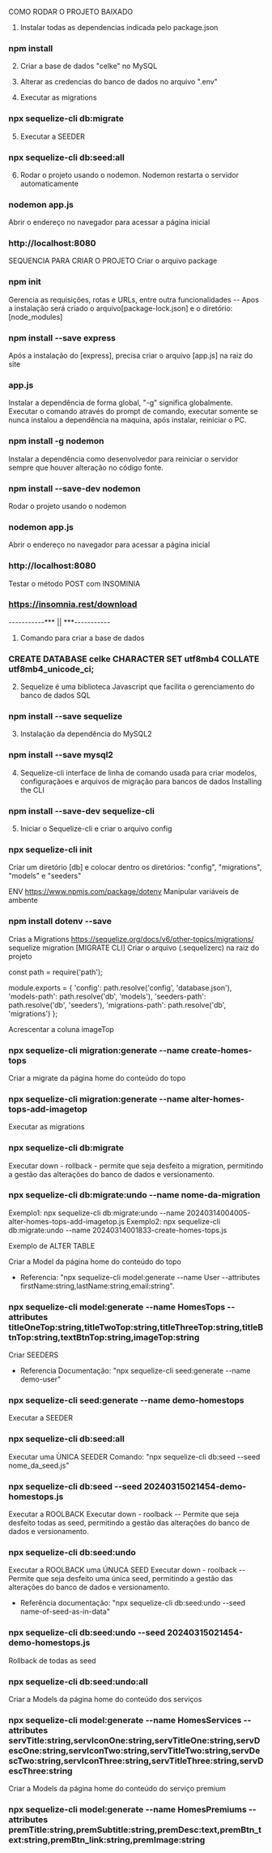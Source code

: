 COMO RODAR O PROJETO BAIXADO

1) Instalar todas as dependencias indicada pelo package.json
### npm install

2) Criar a base de dados "celke" no MySQL
3) Alterar as credencias do banco de dados no arquivo ".env"

4) Executar as migrations
### npx sequelize-cli db:migrate

5) Executar a SEEDER
### npx sequelize-cli db:seed:all

6) Rodar o projeto usando o nodemon. Nodemon restarta o servidor automaticamente
### nodemon app.js

Abrir o endereço no navegador para acessar a página inicial
### http://localhost:8080

SEQUENCIA PARA CRIAR O PROJETO
Criar o arquivo package
### npm init

Gerencia as requisições, rotas e URLs, entre outra funcionalidades
-- Apos a instalação será criado o arquivo[package-lock.json] e o diretório:[node_modules]
### npm install --save express

Após a instalação do [express], precisa criar o arquivo [app.js] na raiz do site
### app.js

Instalar a dependência de forma global, "-g" significa globalmente. Executar o comando através do prompt de comando, executar somente se nunca instalou a dependência na maquina, após instalar, reiniciar o PC.
### npm install -g nodemon

Instalar a dependência como desenvolvedor para reiniciar o servidor sempre que houver alteração no código fonte.
### npm install --save-dev nodemon

Rodar o projeto usando o nodemon
### nodemon app.js

Abrir o endereço no navegador para acessar a página inicial
### http://localhost:8080


Testar o método POST com INSOMINIA
### https://insomnia.rest/download

-----------*** || ***-----------

1) Comando para criar a base de dados
### CREATE DATABASE celke CHARACTER SET utf8mb4 COLLATE utf8mb4_unicode_ci;

2) Sequelize é uma biblioteca Javascript que facilita o gerenciamento do banco de dados SQL
### npm install --save sequelize

3) Instalação da dependência do MySQL2
### npm install --save mysql2

4) Sequelize-cli interface de linha de comando usada para criar modelos, configuraçãoes e arquivos de migração para bancos de dados
Installing the CLI
### npm install --save-dev sequelize-cli

5) Iniciar o Sequelize-cli e criar o arquivo config
### npx sequelize-cli init
Criar um diretório [db] e colocar dentro os diretórios: "config", "migrations", "models" e "seeders"


ENV  https://www.npmjs.com/package/dotenv
Manipular variáveis de ambente
### npm install dotenv --save


Crias a Migrations https://sequelize.org/docs/v6/other-topics/migrations/
sequelize migration [MIGRATE CLI]
Criar o arquivo  (.sequelizerc) na raiz do projeto

const path = require('path');

module.exports = {
  'config': path.resolve('config', 'database.json'),
  'models-path': path.resolve('db', 'models'),
  'seeders-path': path.resolve('db', 'seeders'),
  'migrations-path': path.resolve('db', 'migrations')
};



Acrescentar a coluna imageTop
### npx sequelize-cli migration:generate --name create-homes-tops

Criar a migrate da página home do conteúdo do topo
### npx sequelize-cli migration:generate --name alter-homes-tops-add-imagetop

Executar as migrations
### npx sequelize-cli db:migrate

Executar down - rollback - permite que seja desfeito a migration, permitindo a gestão das alterações do banco de dados e versionamento.
### npx sequelize-cli db:migrate:undo --name nome-da-migration
Exemplo1: npx sequelize-cli db:migrate:undo --name 20240314004005-alter-homes-tops-add-imagetop.js
Exemplo2: npx sequelize-cli db:migrate:undo --name 20240314001833-create-homes-tops.js


Exemplo de ALTER TABLE
<!-- 
/** @type {import('sequelize-cli').Migration} */
module.exports = {
  async up(queryInterface, Sequelize) {

    // Acrescentar nova coluna na tabela HomesTops
    await queryInterface.addColumn('HomesTops', 'imageTop', {
      type: Sequelize.DataTypes.STRING,
      after: "textBtnTop"
    });
  },

  // Executar down - rollback - permite que seja desfeito a migration, permitindo a gestão das alterações do banco de dados e versionamento.
  async down(queryInterface) {
    await queryInterface.removeColumn('HomesTops', 'imageTop');
  }
};
 -->


Criar a Model da página home do conteúdo do topo
* Referencia: "npx sequelize-cli model:generate --name User --attributes firstName:string,lastName:string,email:string".
### npx sequelize-cli model:generate --name HomesTops --attributes titleOneTop:string,titleTwoTop:string,titleThreeTop:string,titleBtnTop:string,textBtnTop:string,imageTop:string



Criar SEEDERS 
* Referencia Documentação: "npx sequelize-cli seed:generate --name demo-user"
### npx sequelize-cli seed:generate --name demo-homestops

Executar a SEEDER
### npx sequelize-cli db:seed:all

Executar uma ÙNICA SEEDER
Comando: "npx sequelize-cli db:seed --seed nome_da_seed.js"
### npx sequelize-cli db:seed --seed 20240315021454-demo-homestops.js

Executar a ROOLBACK
Executar down - roolback -- Permite que seja desfeito todas as seed, permitindo a gestão das alterações do banco de dados e versionamento.
### npx sequelize-cli db:seed:undo

Executar a ROOLBACK uma ÚNUCA SEED
Executar down - roolback -- Permite que seja desfeito uma única seed, permitindo a gestão das alterações do banco de dados e versionamento.
* Referência documentação: "npx sequelize-cli db:seed:undo --seed name-of-seed-as-in-data"
### npx sequelize-cli db:seed:undo --seed 20240315021454-demo-homestops.js

Rollback de todas as seed
### npx sequelize-cli db:seed:undo:all


<!-- Terefo delegada pela empresa -->
Criar a Models da página home do conteúdo dos serviços 
### npx sequelize-cli model:generate --name HomesServices --attributes servTitle:string,servIconOne:string,servTitleOne:string,servDescOne:string,servIconTwo:string,servTitleTwo:string,servDescTwo:string,servIconThree:string,servTitleThree:string,servDescThree:string

Criar a Models da página home do conteúdo do serviço premium 
### npx sequelize-cli model:generate --name HomesPremiums --attributes premTitle:string,premSubtitle:string,premDesc:text,premBtn_text:string,premBtn_link:string,premImage:string

